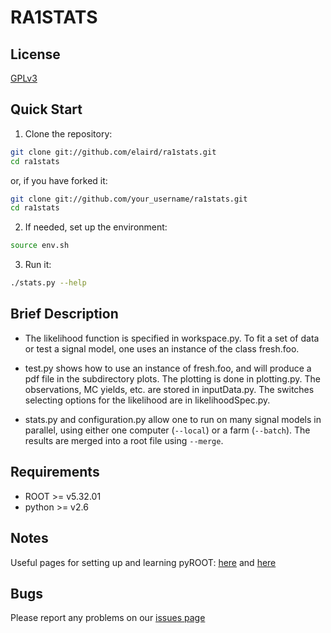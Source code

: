 # RA1STATS

## License
[GPLv3](http://www.gnu.org/licenses/gpl.html)

## Quick Start
1. Clone the repository:
```bash
git clone git://github.com/elaird/ra1stats.git
cd ra1stats
```
or, if you have forked it:
```bash
git clone git://github.com/your_username/ra1stats.git
cd ra1stats
```


2. If needed, set up the environment:
```bash
source env.sh
```

3. Run it:
```bash
./stats.py --help
```

## Brief Description
* The likelihood function is specified in workspace.py.  To fit a set of
data or test a signal model, one uses an instance of the class
fresh.foo.

* test.py shows how to use an instance of fresh.foo, and will produce
a pdf file in the subdirectory plots.  The plotting is done in
plotting.py.  The observations, MC yields, etc. are stored in
inputData.py.  The switches selecting options for the likelihood are
in likelihoodSpec.py.

* stats.py and configuration.py allow one to run on many signal models
  in parallel, using either one computer (`--local`) or a farm
  (`--batch`).  The results are merged into a root file using `--merge`.

## Requirements
* ROOT >= v5.32.01
* python >= v2.6

## Notes
Useful pages for setting up and learning pyROOT:
[here](http://root.cern.ch/drupal/content/how-use-use-python-pyroot-interpreter) and [here](http://wlav.web.cern.ch/wlav/pyroot/)

## Bugs
Please report any problems on our [issues page](https://github.com/elaird/ra1stats/issues)

